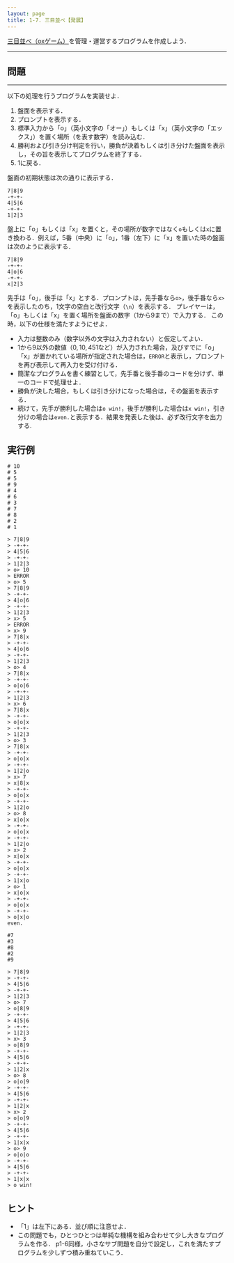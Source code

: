 ```yaml
---
layout: page
title: 1-7. 三目並べ【発展】
---
```


[三目並べ（oxゲーム）](https://ja.wikipedia.org/wiki/%E4%B8%89%E7%9B%AE%E4%B8%A6%E3%81%B9)を管理・運営するプログラムを作成しよう．

---
## 問題
---

以下の処理を行うプログラムを実装せよ．

1. 盤面を表示する．
2. プロンプトを表示する．
3. 標準入力から「o」（英小文字の「オー」）もしくは「x」（英小文字の「エックス」）を置く場所（を表す数字）を読み込む．
4. 勝利および引き分け判定を行い，勝負が決着もしくは引き分けた盤面を表示し，その旨を表示してプログラムを終了する．
5. 1に戻る．

盤面の初期状態は次の通りに表示する．

```
7|8|9
-+-+-
4|5|6
-+-+-
1|2|3
```

盤上に「o」もしくは「x」を置くと，その場所が数字ではなく`o`もしくは`x`に置き換わる．例えば，5番（中央）に「o」，1番（左下）に「x」を置いた時の盤面は次のように表示する．

```
7|8|9
-+-+-
4|o|6
-+-+-
x|2|3
```

先手は「o」，後手は「x」とする．プロンプトは，先手番なら`o>`，後手番なら`x>`を表示したのち，1文字の空白と改行文字（`\n`）を表示する．
プレイヤーは，「o」もしくは「x」を置く場所を盤面の数字（1から9まで）で入力する．
この時，以下の仕様を満たすようにせよ．

+ 入力は整数のみ（数字以外の文字は入力されない）と仮定してよい．
+ 1から9以外の数値（$0,10,451$など）が入力された場合，及びすでに「o」「x」が置かれている場所が指定された場合は，`ERROR`と表示し，プロンプトを再び表示して再入力を受け付ける．
+ 簡潔なプログラムを書く練習として，先手番と後手番のコードを分けず、単一のコードで処理せよ．
+ 勝負が決した場合，もしくは引き分けになった場合は，その盤面を表示する．
+ 続けて，先手が勝利した場合は`o win!`，後手が勝利した場合は`x win!`，引き分けの場合は`even.`と表示する．結果を発表した後は、必ず改行文字を出力する.


## 実行例

```
# 10
# 5
# 5
# 9
# 4
# 6
# 3
# 7
# 8
# 2
# 1

> 7|8|9
> -+-+-
> 4|5|6
> -+-+-
> 1|2|3
> o> 10
> ERROR
> o> 5
> 7|8|9
> -+-+-
> 4|o|6
> -+-+-
> 1|2|3
> x> 5
> ERROR
> x> 9
> 7|8|x
> -+-+-
> 4|o|6
> -+-+-
> 1|2|3
> o> 4
> 7|8|x
> -+-+-
> o|o|6
> -+-+-
> 1|2|3
> x> 6
> 7|8|x
> -+-+-
> o|o|x
> -+-+-
> 1|2|3
> o> 3
> 7|8|x
> -+-+-
> o|o|x
> -+-+-
> 1|2|o
> x> 7
> x|8|x
> -+-+-
> o|o|x
> -+-+-
> 1|2|o
> o> 8
> x|o|x
> -+-+-
> o|o|x
> -+-+-
> 1|2|o
> x> 2
> x|o|x
> -+-+-
> o|o|x
> -+-+-
> 1|x|o
> o> 1
> x|o|x
> -+-+-
> o|o|x
> -+-+-
> o|x|o
even.
```

```
#7
#3
#8
#2
#9

> 7|8|9
> -+-+-
> 4|5|6
> -+-+-
> 1|2|3
> o> 7
> o|8|9
> -+-+-
> 4|5|6
> -+-+-
> 1|2|3
> x> 3
> o|8|9
> -+-+-
> 4|5|6
> -+-+-
> 1|2|x
> o> 8
> o|o|9
> -+-+-
> 4|5|6
> -+-+-
> 1|2|x
> x> 2
> o|o|9
> -+-+-
> 4|5|6
> -+-+-
> 1|x|x
> o> 9
> o|o|o
> -+-+-
> 4|5|6
> -+-+-
> 1|x|x
> o win!
```

## ヒント

- 「1」は左下にある．並び順に注意せよ．
- この問題でも，ひとつひとつは単純な機構を組み合わせて少し大きなプログラムを作る．
p1-6同様，小さなサブ問題を自分で設定し，これを満たすプログラムを少しずつ積み重ねていこう．
